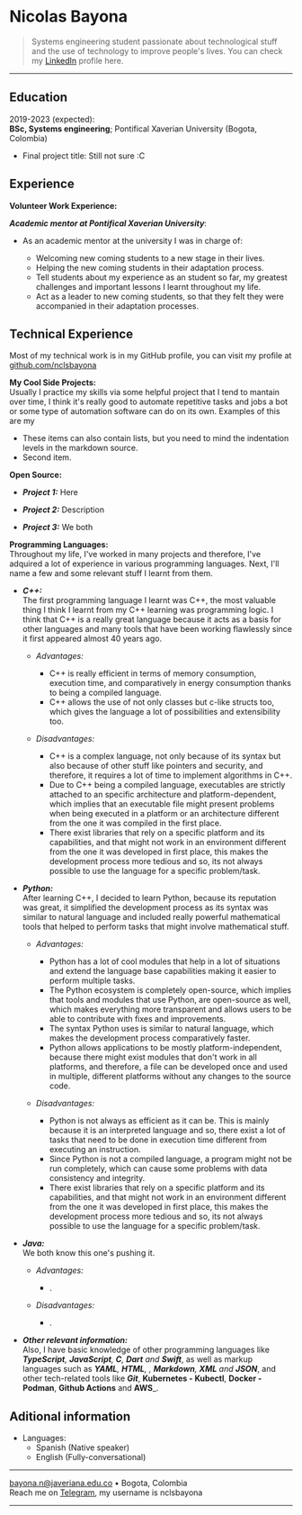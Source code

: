 Nicolas Bayona
============

> Systems engineering student passionate about technological stuff and the use of technology to improve people's lives. You can check my [LinkedIn](https://linkedin.com/) profile here.

----

Education
---------

2019-2023 (expected):\
**BSc, Systems engineering**; Pontifical Xaverian University (Bogota, Colombia)

  * Final project title: Still not sure :C

Experience
----------

**Volunteer Work Experience:**

_**Academic mentor at Pontifical Xaverian University**_:

  - As an academic mentor at the university I was in charge of:
    
    - Welcoming new coming students to a new stage in their lives.
    - Helping the new coming students in their adaptation process.
    - Tell students about my experience as an student so far, my greatest challenges and important lessons I learnt throughout my life.
    - Act as a leader to new coming students, so that they felt they were accompanied in their adaptation processes.

Technical Experience
--------------------

Most of my technical work is in my GitHub profile, you can visit my profile at [github.com/nclsbayona](https://github.com/nclsbayona)

**My Cool Side Projects:**\
Usually I practice my skills via some helpful project that I tend to mantain over time, I think it's really good to automate repetitive tasks and jobs a bot or some type of automation software can do on its own. Examples of this are my

  * These items can also contain lists, but you need to mind the indentation levels in the markdown source.
  * Second item.

**Open Source:**
* **_Project 1:_** Here

* **_Project 2:_** Description 

* **_Project 3:_** We both

**Programming Languages:**   
Throughout my life, I've worked in many projects and therefore, I've adquired a lot of experience in various programming languages. Next, I'll name a few and some relevant stuff I learnt from them.

* **_C++:_** \
The first programming language I learnt was C++, the most valuable thing I think I learnt from my C++ learning was programming logic. I think that C++ is a really great language because it acts as a basis for other languages and many tools that have been working flawlessly since it first appeared almost 40 years ago.
  * _Advantages:_
    - C++ is really efficient in terms of memory consumption, execution time, and comparatively in energy consumption thanks to being a compiled language.
    - C++ allows the use of not only classes but c-like structs too, which gives the language a lot of possibilities and extensibility too.
  
  * _Disadvantages:_
    - C++ is a complex language, not only because of its syntax but also because of other stuff like pointers and security, and therefore, it requires a lot of time to implement algorithms in C++.
    - Due to C++ being a compiled language, executables are strictly attached to an specific architecture and platform-dependent, which implies that an executable file might present problems when being executed in a platform or an architecture different from the one it was compiled in the first place.
    - There exist libraries that rely on a specific platform and its capabilities, and that might not work in an environment different from the one it was developed in first place, this makes the development process more tedious and so, its not always possible to use the language for a specific problem/task.

* **_Python:_** \
After learning C++, I decided to learn Python, because its reputation was great, it simplified the development process as its syntax was similar to natural language and included really powerful mathematical tools that helped to perform tasks that might involve mathematical stuff.
  * _Advantages:_
    - Python has a lot of cool modules that help in a lot of situations and extend the language base capabilities making it easier to perform multiple tasks.
    - The Python ecosystem is completely open-source, which implies that tools and modules that use Python, are open-source as well, which makes everything more transparent and allows users to be able to contribute with fixes and improvements.
    - The syntax Python uses is similar to natural language, which makes the development process comparatively faster.
    - Python allows applications to be mostly platform-independent, because there might exist modules that don't work in all platforms, and therefore, a file can be developed once and used in multiple, different platforms without any changes to the source code.
  
  * _Disadvantages:_
    - Python is not always as efficient as it can be. This is mainly because it is an interpreted language and so, there exist a lot of tasks that need to be done in execution time different from executing an instruction.
    - Since Python is not a compiled language, a program might not be run completely, which can cause some problems with data consistency and integrity.
    - There exist libraries that rely on a specific platform and its capabilities, and that might not work in an environment different from the one it was developed in first place, this makes the development process more tedious and so, its not always possible to use the language for a specific problem/task.

* **_Java:_** \
We both know this one's pushing it. 
  * _Advantages:_
    - .
  
  * _Disadvantages:_
    - .

* **_Other relevant information:_** \
Also, I have basic knowledge of other programming languages like _**TypeScript**, **JavaScript**, **C**, **Dart** and **Swift**_, as well as markup languages such as _**YAML**, **HTML**, , **Markdown**, **XML** and **JSON**_, and other tech-related tools like _**Git**_, **Kubernetes - Kubectl**, **Docker - Podman**, **Github Actions** and **AWS**_.


Aditional information
----------------------------------------

* Languages:
     * Spanish (Native speaker)
     * English (Fully-conversational)

----

<bayona.n@javeriana.edu.co> • Bogota, Colombia \
Reach me on [Telegram](https://t.me/nclsbayona), my username is nclsbayona

----
